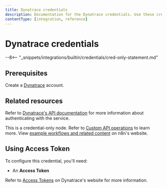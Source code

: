 ```yaml
---
title: Dynatrace credentials
description: Documentation for the Dynatrace credentials. Use these credentials to authenticate Dynatrace in n8n, a workflow automation platform.
contentType: [integration, reference]
---
```

# Dynatrace credentials

--8<-- "_snippets/integrations/builtin/credentials/cred-only-statement.md"

## Prerequisites

Create a [Dynatrace](https://www.dynatrace.com/signup/) account.

## Related resources

Refer to [Dynatrace's API documentation](https://docs.dynatrace.com/docs/dynatrace-api) for more information about authenticating with the service.

This is a credential-only node. Refer to [Custom API operations](/integrations/custom-operations.md) to learn more. View [example workflows and related content](https://n8n.io/integrations/dynatrace-api/) on n8n's website.


## Using Access Token

To configure this credential, you'll need:

- An **Access Token**
	
Refer to [Access Tokens](https://docs.dynatrace.com/docs/manage/identity-access-management/access-tokens-and-oauth-clients/access-tokens) on Dynatrace's website for more information.
